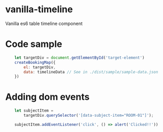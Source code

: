# vanilla-timeline
Vanilla es6 table timeline component

# Code sample

```javascript
    let targetDiv = document.getElementById('target-element')
    createBookingMap({
        el: targetDiv,
        data: timelineData // See in ./dist/sample/sample-data.json
    })
```

# Adding dom events

```javascript
    let subjectItem = 
        targetDiv.querySelector('[data-subject-item="ROOM-01"]');

    subjectItem.addEventListener('click', () => alert('Clicked!!'))
```
